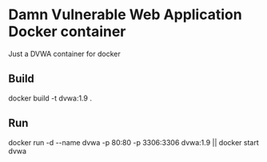 # Damn Vulnerable Web Application Docker container

Just a DVWA container for docker

## Build

docker build -t dvwa:1.9 .

## Run

docker run -d --name dvwa -p 80:80 -p 3306:3306 dvwa:1.9 || docker start dvwa
